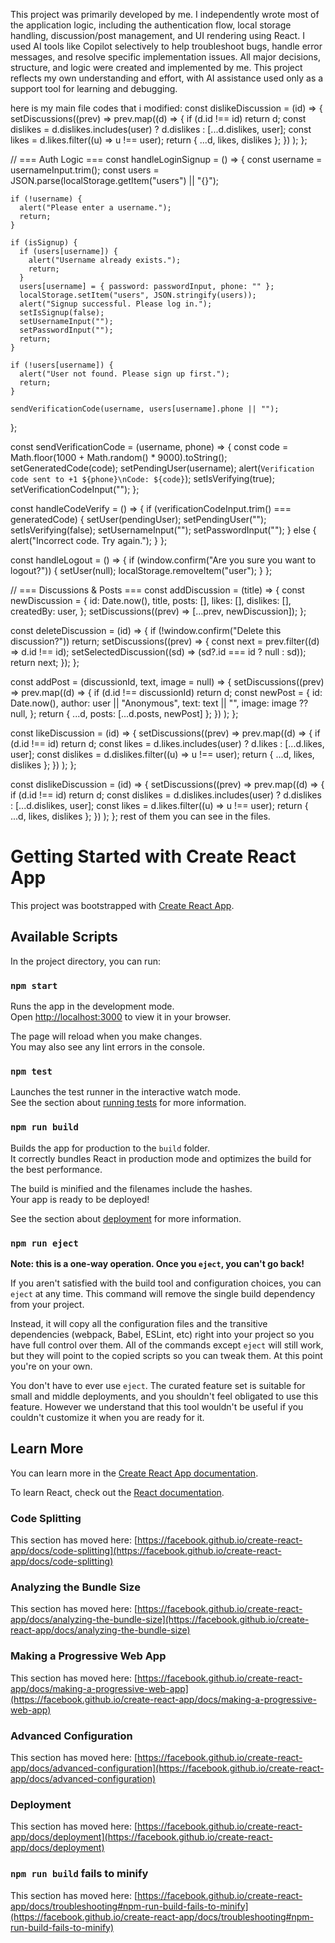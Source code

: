 This project was primarily developed by me. I independently wrote most of the application logic, including the authentication flow, local storage handling, discussion/post management, and UI rendering using React.
I used AI tools like Copilot selectively to help troubleshoot bugs, handle error messages, and resolve specific implementation issues. All major decisions, structure, and logic were created and implemented by me.
This project reflects my own understanding and effort, with AI assistance used only as a support tool for learning and debugging.

here is my main file codes that i modified:
const dislikeDiscussion = (id) => {
    setDiscussions((prev) =>
      prev.map((d) => {
        if (d.id !== id) return d;
        const dislikes = d.dislikes.includes(user) ? d.dislikes : [...d.dislikes, user];
        const likes = d.likes.filter((u) => u !== user);
        return { ...d, likes, dislikes };
      })
    );
  };

  // === Auth Logic ===
  const handleLoginSignup = () => {
    const username = usernameInput.trim();
    const users = JSON.parse(localStorage.getItem("users") || "{}");

    if (!username) {
      alert("Please enter a username.");
      return;
    }

    if (isSignup) {
      if (users[username]) {
        alert("Username already exists.");
        return;
      }
      users[username] = { password: passwordInput, phone: "" };
      localStorage.setItem("users", JSON.stringify(users));
      alert("Signup successful. Please log in.");
      setIsSignup(false);
      setUsernameInput("");
      setPasswordInput("");
      return;
    }

    if (!users[username]) {
      alert("User not found. Please sign up first.");
      return;
    }

    sendVerificationCode(username, users[username].phone || "");
  };

  const sendVerificationCode = (username, phone) => {
    const code = Math.floor(1000 + Math.random() * 9000).toString();
    setGeneratedCode(code);
    setPendingUser(username);
    alert(`Verification code sent to +1 ${phone}\nCode: ${code}`);
    setIsVerifying(true);
    setVerificationCodeInput("");
  };

  const handleCodeVerify = () => {
    if (verificationCodeInput.trim() === generatedCode) {
      setUser(pendingUser);
      setPendingUser("");
      setIsVerifying(false);
      setUsernameInput("");
      setPasswordInput("");
    } else {
      alert("Incorrect code. Try again.");
    }
  };

  const handleLogout = () => {
    if (window.confirm("Are you sure you want to logout?")) {
      setUser(null);
      localStorage.removeItem("user");
    }
  };

  // === Discussions & Posts ===
  const addDiscussion = (title) => {
    const newDiscussion = {
      id: Date.now(),
      title,
      posts: [],
      likes: [],
      dislikes: [],
      createdBy: user,
    };
    setDiscussions((prev) => [...prev, newDiscussion]);
  };

  const deleteDiscussion = (id) => {
    if (!window.confirm("Delete this discussion?")) return;
    setDiscussions((prev) => {
      const next = prev.filter((d) => d.id !== id);
      setSelectedDiscussion((sd) => (sd?.id === id ? null : sd));
      return next;
    });
  };

  const addPost = (discussionId, text, image = null) => {
    setDiscussions((prev) =>
      prev.map((d) => {
        if (d.id !== discussionId) return d;
        const newPost = {
          id: Date.now(),
          author: user || "Anonymous",
          text: text || "",
          image: image ?? null,
        };
        return { ...d, posts: [...d.posts, newPost] };
      })
    );
  };

  const likeDiscussion = (id) => {
    setDiscussions((prev) =>
      prev.map((d) => {
        if (d.id !== id) return d;
        const likes = d.likes.includes(user) ? d.likes : [...d.likes, user];
        const dislikes = d.dislikes.filter((u) => u !== user);
        return { ...d, likes, dislikes };
      })
    );
  };

  const dislikeDiscussion = (id) => {
    setDiscussions((prev) =>
      prev.map((d) => {
        if (d.id !== id) return d;
        const dislikes = d.dislikes.includes(user) ? d.dislikes : [...d.dislikes, user];
        const likes = d.likes.filter((u) => u !== user);
        return { ...d, likes, dislikes };
      })
    );
  };
rest of them you can see in the files.

# Getting Started with Create React App

This project was bootstrapped with [Create React App](https://github.com/facebook/create-react-app).

## Available Scripts

In the project directory, you can run:

### `npm start`

Runs the app in the development mode.\
Open [http://localhost:3000](http://localhost:3000) to view it in your browser.

The page will reload when you make changes.\
You may also see any lint errors in the console.

### `npm test`

Launches the test runner in the interactive watch mode.\
See the section about [running tests](https://facebook.github.io/create-react-app/docs/running-tests) for more information.

### `npm run build`

Builds the app for production to the `build` folder.\
It correctly bundles React in production mode and optimizes the build for the best performance.

The build is minified and the filenames include the hashes.\
Your app is ready to be deployed!

See the section about [deployment](https://facebook.github.io/create-react-app/docs/deployment) for more information.

### `npm run eject`

**Note: this is a one-way operation. Once you `eject`, you can't go back!**

If you aren't satisfied with the build tool and configuration choices, you can `eject` at any time. This command will remove the single build dependency from your project.

Instead, it will copy all the configuration files and the transitive dependencies (webpack, Babel, ESLint, etc) right into your project so you have full control over them. All of the commands except `eject` will still work, but they will point to the copied scripts so you can tweak them. At this point you're on your own.

You don't have to ever use `eject`. The curated feature set is suitable for small and middle deployments, and you shouldn't feel obligated to use this feature. However we understand that this tool wouldn't be useful if you couldn't customize it when you are ready for it.

## Learn More

You can learn more in the [Create React App documentation](https://facebook.github.io/create-react-app/docs/getting-started).

To learn React, check out the [React documentation](https://reactjs.org/).

### Code Splitting

This section has moved here: [https://facebook.github.io/create-react-app/docs/code-splitting](https://facebook.github.io/create-react-app/docs/code-splitting)

### Analyzing the Bundle Size

This section has moved here: [https://facebook.github.io/create-react-app/docs/analyzing-the-bundle-size](https://facebook.github.io/create-react-app/docs/analyzing-the-bundle-size)

### Making a Progressive Web App

This section has moved here: [https://facebook.github.io/create-react-app/docs/making-a-progressive-web-app](https://facebook.github.io/create-react-app/docs/making-a-progressive-web-app)

### Advanced Configuration

This section has moved here: [https://facebook.github.io/create-react-app/docs/advanced-configuration](https://facebook.github.io/create-react-app/docs/advanced-configuration)

### Deployment

This section has moved here: [https://facebook.github.io/create-react-app/docs/deployment](https://facebook.github.io/create-react-app/docs/deployment)

### `npm run build` fails to minify

This section has moved here: [https://facebook.github.io/create-react-app/docs/troubleshooting#npm-run-build-fails-to-minify](https://facebook.github.io/create-react-app/docs/troubleshooting#npm-run-build-fails-to-minify)
